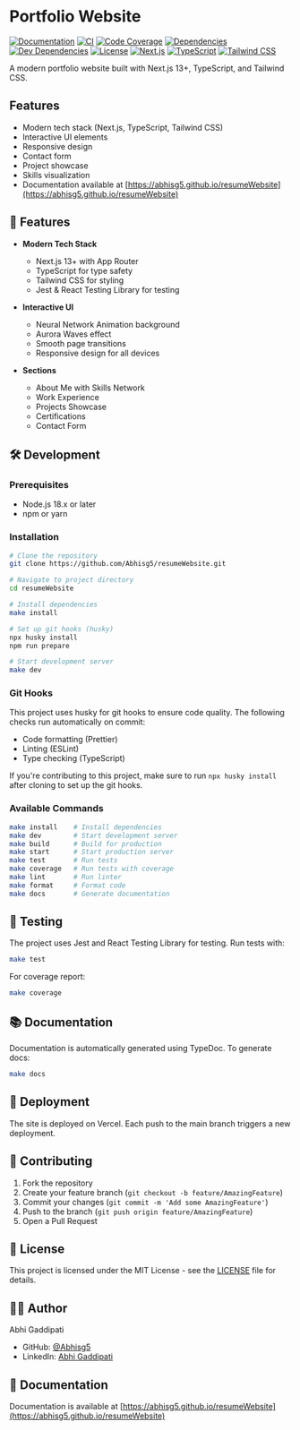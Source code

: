 # Portfolio Website

[![Documentation](https://github.com/Abhisg5/resumeWebsite/actions/workflows/docs.yml/badge.svg)](https://abhisg5.github.io/resumeWebsite)
[![CI](https://github.com/Abhisg5/resumeWebsite/actions/workflows/ci.yml/badge.svg)](https://github.com/Abhisg5/resumeWebsite/actions/workflows/ci.yml)
[![Code Coverage](https://codecov.io/gh/Abhisg5/resumeWebsite/branch/main/graph/badge.svg)](https://codecov.io/gh/Abhisg5/resumeWebsite)
[![Dependencies](https://img.shields.io/david/Abhisg5/resumeWebsite.svg)](https://david-dm.org/Abhisg5/resumeWebsite)
[![Dev Dependencies](https://img.shields.io/david/dev/Abhisg5/resumeWebsite.svg)](https://david-dm.org/Abhisg5/resumeWebsite?type=dev)
[![License](https://img.shields.io/github/license/Abhisg5/resumeWebsite.svg)](https://github.com/Abhisg5/resumeWebsite/blob/main/LICENSE)
[![Next.js](https://img.shields.io/badge/Next.js-13.0-blueviolet.svg)](https://nextjs.org/)
[![TypeScript](https://img.shields.io/badge/TypeScript-5.0-blue.svg)](https://www.typescriptlang.org/)
[![Tailwind CSS](https://img.shields.io/badge/Tailwind_CSS-3.0-38B2AC.svg)](https://tailwindcss.com/)

A modern portfolio website built with Next.js 13+, TypeScript, and Tailwind CSS.

## Features

- Modern tech stack (Next.js, TypeScript, Tailwind CSS)
- Interactive UI elements
- Responsive design
- Contact form
- Project showcase
- Skills visualization
- Documentation available at [https://abhisg5.github.io/resumeWebsite](https://abhisg5.github.io/resumeWebsite)

## 🚀 Features

- **Modern Tech Stack**

  - Next.js 13+ with App Router
  - TypeScript for type safety
  - Tailwind CSS for styling
  - Jest & React Testing Library for testing

- **Interactive UI**

  - Neural Network Animation background
  - Aurora Waves effect
  - Smooth page transitions
  - Responsive design for all devices

- **Sections**
  - About Me with Skills Network
  - Work Experience
  - Projects Showcase
  - Certifications
  - Contact Form

## 🛠️ Development

### Prerequisites

- Node.js 18.x or later
- npm or yarn

### Installation

```bash
# Clone the repository
git clone https://github.com/Abhisg5/resumeWebsite.git

# Navigate to project directory
cd resumeWebsite

# Install dependencies
make install

# Set up git hooks (husky)
npx husky install
npm run prepare

# Start development server
make dev
```

### Git Hooks

This project uses husky for git hooks to ensure code quality. The following checks run automatically on commit:

- Code formatting (Prettier)
- Linting (ESLint)
- Type checking (TypeScript)

If you're contributing to this project, make sure to run `npx husky install` after cloning to set up the git hooks.

### Available Commands

```bash
make install    # Install dependencies
make dev        # Start development server
make build      # Build for production
make start      # Start production server
make test       # Run tests
make coverage   # Run tests with coverage
make lint       # Run linter
make format     # Format code
make docs       # Generate documentation
```

## 🧪 Testing

The project uses Jest and React Testing Library for testing. Run tests with:

```bash
make test
```

For coverage report:

```bash
make coverage
```

## 📚 Documentation

Documentation is automatically generated using TypeDoc. To generate docs:

```bash
make docs
```

## 🚀 Deployment

The site is deployed on Vercel. Each push to the main branch triggers a new deployment.

## 🤝 Contributing

1. Fork the repository
2. Create your feature branch (`git checkout -b feature/AmazingFeature`)
3. Commit your changes (`git commit -m 'Add some AmazingFeature'`)
4. Push to the branch (`git push origin feature/AmazingFeature`)
5. Open a Pull Request

## 📝 License

This project is licensed under the MIT License - see the [LICENSE](LICENSE) file for details.

## 👨‍💻 Author

Abhi Gaddipati

- GitHub: [@Abhisg5](https://github.com/Abhisg5)
- LinkedIn: [Abhi Gaddipati](https://linkedin.com/in/abhigaddipati)

## 📄 Documentation

Documentation is available at [https://abhisg5.github.io/resumeWebsite](https://abhisg5.github.io/resumeWebsite)
